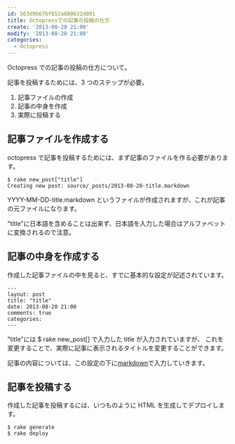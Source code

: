 ```yaml
---
id: 563d9b67bf652a600632d001
title: Octopressでの記事の投稿の仕方
create: '2013-08-20 21:00'
modify: '2013-08-20 21:00'
categories:
  - Octopress
---
```


Octopress での記事の投稿の仕方について。

記事を投稿するためには、3 つのステップが必要。

1. 記事ファイルの作成
2. 記事の中身を作成
3. 実際に投稿する

<!-- more -->

## 記事ファイルを作成する

octopress で記事を投稿するためには、まず記事のファイルを作る必要があります。

```
$ rake new_post["title"]
Creating new post: source/_posts/2013-08-20-title.markdown
```

YYYY-MM-DD-title.markdown というファイルが作成されますが、これが記事の元ファイルになります。

"title"に日本語を含めることは出来ず、日本語を入力した場合はアルファベットに変換されるので注意。

## 記事の中身を作成する

作成した記事ファイルの中を見ると、すでに基本的な設定が記述されています。

```
---
layout: post
title: "title"
date: 2013-08-20 21:00
comments: true
categories:
---
```

"title"には $ rake new_post[] で入力した title が入力されていますが、
これを変更することで、実際に記事に表示されるタイトルを変更することができます。

記事の内容については、この設定の下に[markdown](http://ja.wikipedia.org/wiki/Markdown 'Markdown - Wikipedia')で入力していきます。

## 記事を投稿する

作成した記事を投稿するには、いつものように HTML を生成してデプロイします。

```
$ rake generate
$ rake deploy
```
